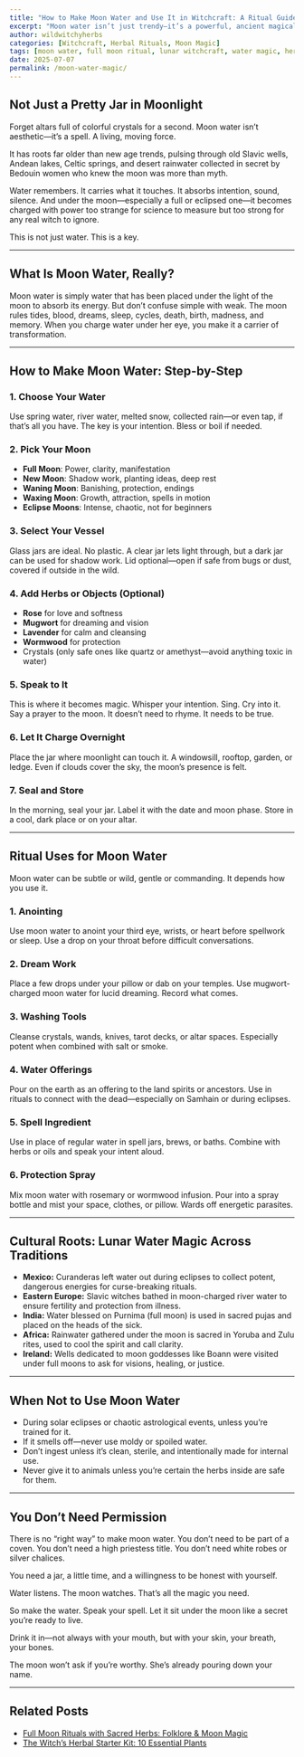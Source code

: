 ```yaml
---
title: "How to Make Moon Water and Use It in Witchcraft: A Ritual Guide"
excerpt: "Moon water isn’t just trendy—it’s a powerful, ancient magical tool. Learn how witches across cultures have worked with lunar water, and how to craft, charge, and use it for spells, healing, and ancestral work."
author: wildwitchyherbs
categories: [Witchcraft, Herbal Rituals, Moon Magic]
tags: [moon water, full moon ritual, lunar witchcraft, water magic, herbal spells, witch tips]
date: 2025-07-07
permalink: /moon-water-magic/
---
```


## Not Just a Pretty Jar in Moonlight

Forget altars full of colorful crystals for a second. Moon water isn’t aesthetic—it’s a spell. A living, moving force. 

It has roots far older than new age trends, pulsing through old Slavic wells, Andean lakes, Celtic springs, and desert rainwater collected in secret by Bedouin women who knew the moon was more than myth.

Water remembers. It carries what it touches. It absorbs intention, sound, silence. And under the moon—especially a full or eclipsed one—it becomes charged with power too strange for science to measure but too strong for any real witch to ignore.

This is not just water. This is a key.

---

## What Is Moon Water, Really?

Moon water is simply water that has been placed under the light of the moon to absorb its energy. But don’t confuse simple with weak. The moon rules tides, blood, dreams, sleep, cycles, death, birth, madness, and memory. When you charge water under her eye, you make it a carrier of transformation.

---

## How to Make Moon Water: Step-by-Step

### 1. **Choose Your Water**
Use spring water, river water, melted snow, collected rain—or even tap, if that’s all you have. The key is your intention. Bless or boil if needed.

### 2. **Pick Your Moon**
- **Full Moon**: Power, clarity, manifestation  
- **New Moon**: Shadow work, planting ideas, deep rest  
- **Waning Moon**: Banishing, protection, endings  
- **Waxing Moon**: Growth, attraction, spells in motion  
- **Eclipse Moons**: Intense, chaotic, not for beginners

### 3. **Select Your Vessel**
Glass jars are ideal. No plastic. A clear jar lets light through, but a dark jar can be used for shadow work. Lid optional—open if safe from bugs or dust, covered if outside in the wild.

### 4. **Add Herbs or Objects (Optional)**
- **Rose** for love and softness  
- **Mugwort** for dreaming and vision  
- **Lavender** for calm and cleansing  
- **Wormwood** for protection  
- Crystals (only safe ones like quartz or amethyst—avoid anything toxic in water)

### 5. **Speak to It**
This is where it becomes magic. Whisper your intention. Sing. Cry into it. Say a prayer to the moon. It doesn’t need to rhyme. It needs to be true.

### 6. **Let It Charge Overnight**
Place the jar where moonlight can touch it. A windowsill, rooftop, garden, or ledge. Even if clouds cover the sky, the moon’s presence is felt.

### 7. **Seal and Store**
In the morning, seal your jar. Label it with the date and moon phase. Store in a cool, dark place or on your altar.

---

## Ritual Uses for Moon Water

Moon water can be subtle or wild, gentle or commanding. It depends how you use it.

### 1. **Anointing**
Use moon water to anoint your third eye, wrists, or heart before spellwork or sleep. Use a drop on your throat before difficult conversations.

### 2. **Dream Work**
Place a few drops under your pillow or dab on your temples. Use mugwort-charged moon water for lucid dreaming. Record what comes.

### 3. **Washing Tools**
Cleanse crystals, wands, knives, tarot decks, or altar spaces. Especially potent when combined with salt or smoke.

### 4. **Water Offerings**
Pour on the earth as an offering to the land spirits or ancestors. Use in rituals to connect with the dead—especially on Samhain or during eclipses.

### 5. **Spell Ingredient**
Use in place of regular water in spell jars, brews, or baths. Combine with herbs or oils and speak your intent aloud.

### 6. **Protection Spray**
Mix moon water with rosemary or wormwood infusion. Pour into a spray bottle and mist your space, clothes, or pillow. Wards off energetic parasites.

---

## Cultural Roots: Lunar Water Magic Across Traditions

- **Mexico:** Curanderas left water out during eclipses to collect potent, dangerous energies for curse-breaking rituals.  
- **Eastern Europe:** Slavic witches bathed in moon-charged river water to ensure fertility and protection from illness.  
- **India:** Water blessed on Purnima (full moon) is used in sacred pujas and placed on the heads of the sick.  
- **Africa:** Rainwater gathered under the moon is sacred in Yoruba and Zulu rites, used to cool the spirit and call clarity.  
- **Ireland:** Wells dedicated to moon goddesses like Boann were visited under full moons to ask for visions, healing, or justice.

---

## When Not to Use Moon Water

- During solar eclipses or chaotic astrological events, unless you’re trained for it.  
- If it smells off—never use moldy or spoiled water.  
- Don’t ingest unless it’s clean, sterile, and intentionally made for internal use.  
- Never give it to animals unless you’re certain the herbs inside are safe for them.

---

## You Don’t Need Permission

There is no “right way” to make moon water. You don’t need to be part of a coven. You don’t need a high priestess title. You don’t need white robes or silver chalices.

You need a jar, a little time, and a willingness to be honest with yourself.

Water listens. The moon watches. That’s all the magic you need.

So make the water. Speak your spell. Let it sit under the moon like a secret you’re ready to live.

Drink it in—not always with your mouth, but with your skin, your breath, your bones.

The moon won’t ask if you’re worthy. She’s already pouring down your name.

---

## Related Posts

- [Full Moon Rituals with Sacred Herbs: Folklore & Moon Magic](/full-moon-rituals)
- [The Witch’s Herbal Starter Kit: 10 Essential Plants](/herbal-starter-kit)
